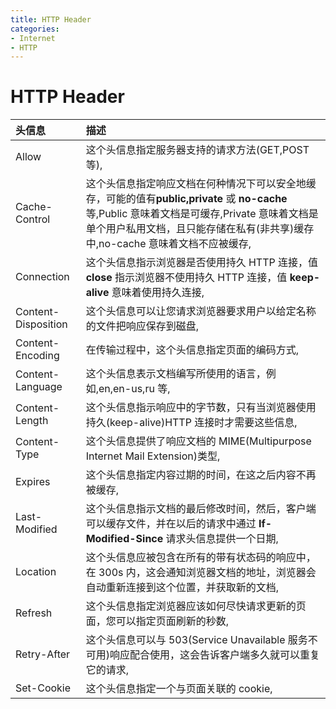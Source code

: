 ```yaml
---
title: HTTP Header
categories:
- Internet
- HTTP
---
```

# HTTP Header

| 头信息              | 描述                                                         |
| :------------------ | :----------------------------------------------------------- |
| Allow               | 这个头信息指定服务器支持的请求方法(GET,POST 等),             |
| Cache-Control       | 这个头信息指定响应文档在何种情况下可以安全地缓存，可能的值有**public,private** 或 **no-cache** 等,Public 意味着文档是可缓存,Private 意味着文档是单个用户私用文档，且只能存储在私有(非共享)缓存中,no-cache 意味着文档不应被缓存, |
| Connection          | 这个头信息指示浏览器是否使用持久 HTTP 连接，值 **close** 指示浏览器不使用持久 HTTP 连接，值 **keep-alive** 意味着使用持久连接, |
| Content-Disposition | 这个头信息可以让您请求浏览器要求用户以给定名称的文件把响应保存到磁盘, |
| Content-Encoding    | 在传输过程中，这个头信息指定页面的编码方式,                   |
| Content-Language    | 这个头信息表示文档编写所使用的语言，例如,en,en-us,ru 等,      |
| Content-Length      | 这个头信息指示响应中的字节数，只有当浏览器使用持久(keep-alive)HTTP 连接时才需要这些信息, |
| Content-Type        | 这个头信息提供了响应文档的 MIME(Multipurpose Internet Mail Extension)类型, |
| Expires             | 这个头信息指定内容过期的时间，在这之后内容不再被缓存,         |
| Last-Modified       | 这个头信息指示文档的最后修改时间，然后，客户端可以缓存文件，并在以后的请求中通过 **If-Modified-Since** 请求头信息提供一个日期, |
| Location            | 这个头信息应被包含在所有的带有状态码的响应中，在 300s 内，这会通知浏览器文档的地址，浏览器会自动重新连接到这个位置，并获取新的文档, |
| Refresh             | 这个头信息指定浏览器应该如何尽快请求更新的页面，您可以指定页面刷新的秒数, |
| Retry-After         | 这个头信息可以与 503(Service Unavailable 服务不可用)响应配合使用，这会告诉客户端多久就可以重复它的请求, |
| Set-Cookie          | 这个头信息指定一个与页面关联的 cookie,                       |